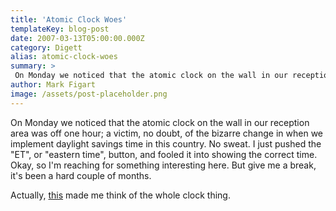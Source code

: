 ```yaml
---
title: 'Atomic Clock Woes'
templateKey: blog-post
date: 2007-03-13T05:00:00.000Z
category: Digett
alias: atomic-clock-woes
summary: > 
 On Monday we noticed that the atomic clock on the wall in our reception area was off one hour; a victim, no doubt, of the bizarre change in when we implement daylight savings time in this country. No sweat. I just pushed the "ET", or "eastern time", button, and fooled it into showing the correct time. Okay, so I'm reaching for something interesting here.
author: Mark Figart
image: /assets/post-placeholder.png
---
```


On Monday we noticed that the atomic clock on the wall in our reception area was off one hour; a victim, no doubt, of the bizarre change in when we implement daylight savings time in this country. No sweat. I just pushed the "ET", or "eastern time", button, and fooled it into showing the correct time. Okay, so I'm reaching for something interesting here. But give me a break, it's been a hard couple of months.

Actually, [this](http://sethgodin.typepad.com/seths_blog/2007/03/y2k07.html) made me think of the whole clock thing.